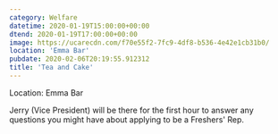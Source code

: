 ```yaml
---
category: Welfare
datetime: 2020-01-19T15:00:00+00:00
dtend: 2020-01-19T17:00:00+00:00
image: https://ucarecdn.com/f70e55f2-7fc9-4df8-b536-4e42e1cb31b0/
location: 'Emma Bar'
pubdate: 2020-02-06T20:19:55.912312
title: 'Tea and Cake'
---
```

Location: Emma Bar

Jerry (Vice President) will be there for the first hour to answer any questions you might have about applying to be a Freshers' Rep.


